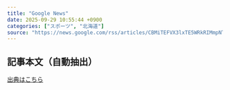 ```yaml
---
title: "Google News"
date: 2025-09-29 10:55:44 +0900
categories: ["スポーツ", "北海道"]
source: "https://news.google.com/rss/articles/CBMiTEFVX3lxTE5WRkRIMmpNTG5GeC1pdkZEX0ZsWUcwVXhzNjZaNThLZGZUY2x4aUxDaF9rWHFlNGxBbEFEQ1RnRnZ1V09SdjZZNThwNTk?oc=5"
---
```


## 記事本文（自動抽出）
<body class="y0K44d EA71Tc" id="readabilityBody"></body>

[出典はこちら](https://news.google.com/rss/articles/CBMiTEFVX3lxTE5WRkRIMmpNTG5GeC1pdkZEX0ZsWUcwVXhzNjZaNThLZGZUY2x4aUxDaF9rWHFlNGxBbEFEQ1RnRnZ1V09SdjZZNThwNTk?oc=5)
